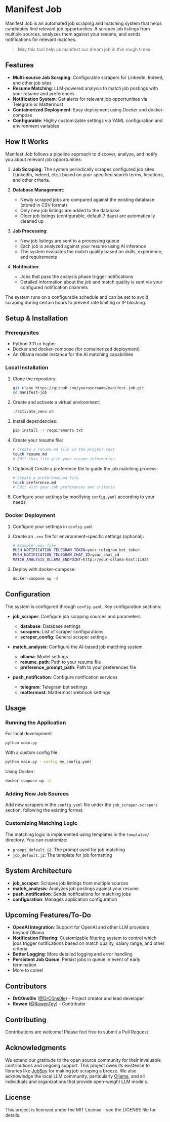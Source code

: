 # Manifest Job

Manifest Job is an automated job scraping and matching system that helps candidates find relevant job opportunities. It scrapes job listings from multiple sources, analyzes them against your resume, and sends notifications for relevant matches.

> May this tool help us manifest our dream job in this rough times.

## Features

- **Multi-source Job Scraping**: Configurable scrapers for LinkedIn, Indeed, and other job sites
- **Resume Matching**: LLM-powered analysis to match job postings with your resume and preferences
- **Notification System**: Get alerts for relevant job opportunities via Telegram or Mattermost
- **Containerized Deployment**: Easy deployment using Docker and docker-compose
- **Configurable**: Highly customizable settings via YAML configuration and environment variables

## How It Works

Manifest Job follows a pipeline approach to discover, analyze, and notify you about relevant job opportunities:

1. **Job Scraping**: The system periodically scrapes configured job sites (LinkedIn, Indeed, etc.) based on your specified search terms, locations, and other criteria.

2. **Database Management**: 
   - Newly scraped jobs are compared against the existing database (stored in CSV format)
   - Only new job listings are added to the database
   - Older job listings (configurable, default 7 days) are automatically cleaned up

3. **Job Processing**:
   - New job listings are sent to a processing queue
   - Each job is analyzed against your resume using AI inference
   - The system evaluates the match quality based on skills, experience, and requirements

4. **Notification**:
   - Jobs that pass the analysis phase trigger notifications
   - Detailed information about the job and match quality is sent via your configured notification channels

The system runs on a configurable schedule and can be set to avoid scraping during certain hours to prevent rate limiting or IP blocking.

## Setup & Installation

### Prerequisites

- Python 3.11 or higher
- Docker and docker-compose (for containerized deployment)
- An Ollama model instance for the AI matching capabilities

### Local Installation

1. Clone the repository:
   ```bash
   git clone https://github.com/yourusername/manifest-job.git
   cd manifest-job
   ```

2. Create and activate a virtual environment:
   ```bash
   ./activate_venv.sh
   ```

3. Install dependencies:
   ```bash
   pip install -r requirements.txt
   ```

4. Create your resume file:
   ```bash
   # Create a resume.md file in the project root
   touch resume.md
   # Edit this file with your resume information
   ```

5. (Optional) Create a preference file to guide the job matching process:
   ```bash
   # Create a preference.md file
   touch preference.md
   # Edit with your job preferences and criteria
   ```

6. Configure your settings by modifying `config.yaml` according to your needs

### Docker Deployment

1. Configure your settings in `config.yaml`

2. Create an `.env` file for environment-specific settings (optional):
   ```bash
   # Example .env file
   PUSH_NOTIFICATION_TELEGRAM_TOKEN=your_telegram_bot_token
   PUSH_NOTIFICATION_TELEGRAM_CHAT_ID=your_chat_id
   MATCH_ANALYSIS_OLLAMA_ENDPOINT=http://your-ollama-host:11434
   ```

3. Deploy with docker-compose:
   ```bash
   docker-compose up -d
   ```

## Configuration

The system is configured through `config.yaml`. Key configuration sections:

- **job_scraper**: Configure job scraping sources and parameters
  - **database**: Database settings
  - **scrapers**: List of scraper configurations
  - **scraper_config**: General scraper settings

- **match_analysis**: Configure the AI-based job matching system
  - **ollama**: Model settings
  - **resume_path**: Path to your resume file
  - **preference_prompt_path**: Path to your preferences file

- **push_notification**: Configure notification services
  - **telegram**: Telegram bot settings
  - **mattermost**: Mattermost webhook settings

## Usage

### Running the Application

For local development:
```bash
python main.py
```

With a custom config file:
```bash
python main.py --config my_config.yaml
```

Using Docker:
```bash
docker-compose up -d
```

### Adding New Job Sources

Add new scrapers in the `config.yaml` file under the `job_scraper.scrapers` section, following the existing format.

### Customizing Matching Logic

The matching logic is implemented using templates in the `templates/` directory. You can customize:
- `prompt_default.j2`: The prompt used for job matching
- `job_default.j2`: The template for job formatting

## System Architecture

- **job_scraper**: Scrapes job listings from multiple sources
- **match_analysis**: Analyzes job postings against your resume
- **push_notification**: Sends notifications for matching jobs
- **configuration**: Manages application configuration

## Upcoming Features/To-Do

- **OpenAI Integration**: Support for OpenAI and other LLM providers beyond Ollama
- **Notification Filtering**: Customizable filtering system to control which jobs trigger notifications based on match quality, salary range, and other criteria
- **Better Logging**: More detailed logging and error handling
- **Persistent Job Queue**: Persist jobs in queue in event of early termination
- More to come!

## Contributors

- **DrC0ns0le** ([@DrC0ns0le](https://github.com/DrC0ns0le)) - Project creator and lead developer
- **Rowen** ([@RowenTey](https://github.com/RowenTey)) - Contributor

## Contributing

Contributions are welcome! Please feel free to submit a Pull Request.

## Acknowledgments

We extend our gratitude to the open source community for their invaluable contributions and ongoing support. This project owes its existence to libraries like [JobSpy](https://github.com/speedyapply/JobSpy) for making job scraping a breeze. We also acknowledge the local LLM community, particularly [Ollama](https://github.com/ollama/ollama), and all individuals and organizations that provide open-weight LLM models.

## License

This project is licensed under the MIT License - see the LICENSE file for details.
